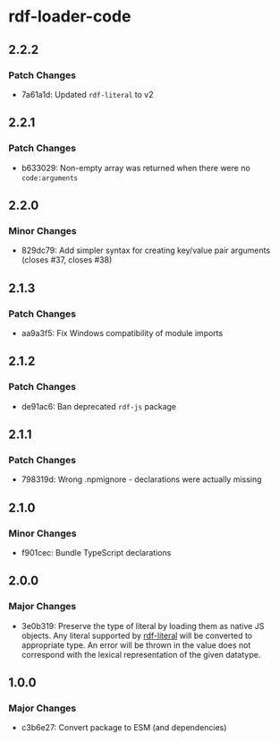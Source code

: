 # rdf-loader-code

## 2.2.2

### Patch Changes

- 7a61a1d: Updated `rdf-literal` to v2

## 2.2.1

### Patch Changes

- b633029: Non-empty array was returned when there were no `code:arguments`

## 2.2.0

### Minor Changes

- 829dc79: Add simpler syntax for creating key/value pair arguments (closes #37, closes #38)

## 2.1.3

### Patch Changes

- aa9a3f5: Fix Windows compatibility of module imports

## 2.1.2

### Patch Changes

- de91ac6: Ban deprecated `rdf-js` package

## 2.1.1

### Patch Changes

- 798319d: Wrong .npmignore - declarations were actually missing

## 2.1.0

### Minor Changes

- f901cec: Bundle TypeScript declarations

## 2.0.0

### Major Changes

- 3e0b319: Preserve the type of literal by loading them as native JS objects.
  Any literal supported by [rdf-literal](https://npm.im/rdf-literal) will be converted to appropriate type.
  An error will be thrown in the value does not correspond with the lexical representation of the given datatype.

## 1.0.0

### Major Changes

- c3b6e27: Convert package to ESM (and dependencies)
